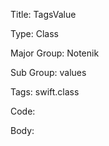 Title:  TagsValue

Type:   Class

Major Group: Notenik

Sub Group:   values

Tags:   swift.class

Code:



Body:


